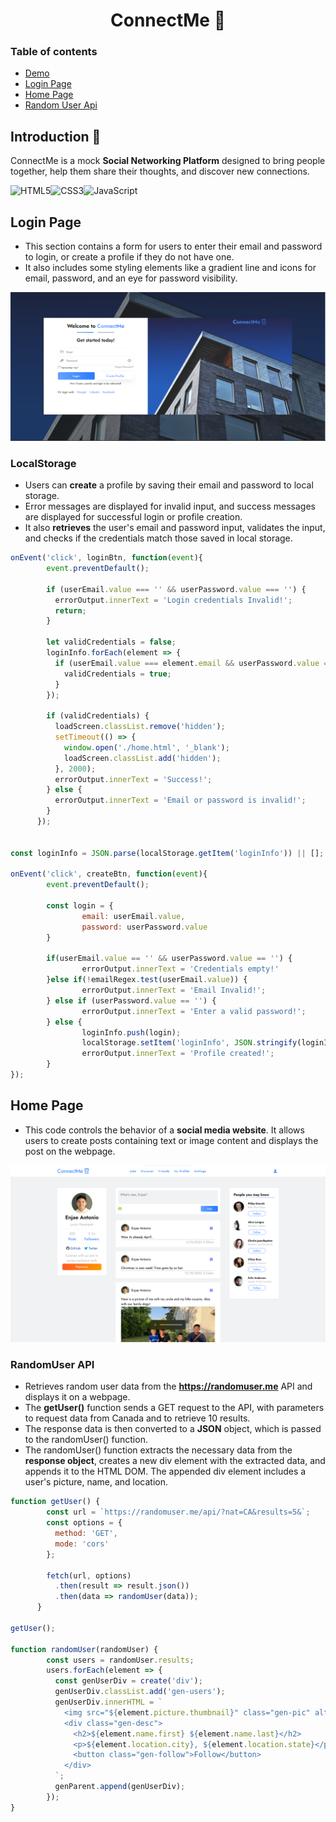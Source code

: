 # <h1 align="center">ConnectMe :iphone: </h1>

### Table of contents
- [Demo](https://enjaeantonio.github.io/connect-me)
- [Login Page](#localstorage)
- [Home Page](#Home-page)
- [Random User Api](#randomuser-api)


## Introduction :wave:
ConnectMe is a mock **Social Networking Platform** designed to bring people together, help them share their thoughts, and discover new connections. 

![HTML5](https://img.shields.io/badge/html5-%23E34F26.svg?style=for-the-badge&logo=html5&logoColor=white)![CSS3](https://img.shields.io/badge/css3-%231572B6.svg?style=for-the-badge&logo=css3&logoColor=white)![JavaScript](https://img.shields.io/badge/javascript-%23323330.svg?style=for-the-badge&logo=javascript&logoColor=%23F7DF1E)


## Login Page 


- This section contains a form for users to enter their email and password to login, or create a profile if they do not have one. 
- It also includes some styling elements like a gradient line and icons for email, password, and an eye for password visibility. 

![Login page](assets/img/Screenshot%202023-04-12%20214435.png)

### LocalStorage 
- Users can **create** a profile by saving their email and password to local storage. 
- Error messages are displayed for invalid input, and success messages are displayed for successful login or profile creation.
- It also **retrieves** the user's email and password input, validates the input, and checks if the credentials match those saved in local storage. 

```JavaScript 
onEvent('click', loginBtn, function(event){
        event.preventDefault();
        
        if (userEmail.value === '' && userPassword.value === '') {
          errorOutput.innerText = 'Login credentials Invalid!';
          return;
        }
        
        let validCredentials = false;
        loginInfo.forEach(element => {
          if (userEmail.value === element.email && userPassword.value === element.password) {
            validCredentials = true;
          }
        });
      
        if (validCredentials) {
          loadScreen.classList.remove('hidden');
          setTimeout(() => {
            window.open('./home.html', '_blank');
            loadScreen.classList.add('hidden');
          }, 2000);
          errorOutput.innerText = 'Success!';
        } else {
          errorOutput.innerText = 'Email or password is invalid!';
        }
      });


const loginInfo = JSON.parse(localStorage.getItem('loginInfo')) || [];

onEvent('click', createBtn, function(event){
        event.preventDefault();
      
        const login = {
                email: userEmail.value,
                password: userPassword.value
        }

        if(userEmail.value == '' && userPassword.value == '') {
                errorOutput.innerText = 'Credentials empty!'
        }else if(!emailRegex.test(userEmail.value)) {
                errorOutput.innerText = 'Email Invalid!';
        } else if (userPassword.value == '') {
                errorOutput.innerText = 'Enter a valid password!';
        } else {
                loginInfo.push(login);
                localStorage.setItem('loginInfo', JSON.stringify(loginInfo));
                errorOutput.innerText = 'Profile created!';
        }
});
```



##  Home Page
- This code controls the behavior of a **social media website**. It allows users to create posts containing text or image content and displays the post on the webpage. 


![Home page](assets/img/HomePage.png)


### RandomUser API 
- Retrieves random user data from the **https://randomuser.me** API and displays it on a webpage. 
- The **getUser()** function sends a GET request to the API, with parameters to request data from Canada and to retrieve 10 results. 
- The response data is then converted to a **JSON** object, which is passed to the randomUser() function. 
- The randomUser() function extracts the necessary data from the **response object**, creates a new div element with the extracted data, and appends it to the HTML DOM. The appended div element includes a user's picture, name, and location. 
``` JavaScript
function getUser() {
        const url = `https://randomuser.me/api/?nat=CA&results=5&`;
        const options = {
          method: 'GET',
          mode: 'cors'
        };
      
        fetch(url, options)
          .then(result => result.json())
          .then(data => randomUser(data));
      }
      
getUser();

function randomUser(randomUser) {
        const users = randomUser.results;
        users.forEach(element => {
          const genUserDiv = create('div');
          genUserDiv.classList.add('gen-users');
          genUserDiv.innerHTML = `
            <img src="${element.picture.thumbnail}" class="gen-pic" alt="">
            <div class="gen-desc">
              <h2>${element.name.first} ${element.name.last}</h2>
              <p>${element.location.city}, ${element.location.state}</p>
              <button class="gen-follow">Follow</button>
            </div>
          `;
          genParent.append(genUserDiv);
        });
}
```
